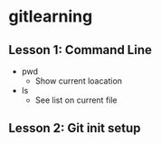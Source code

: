# gitlearning
## Lesson 1: Command Line
* pwd
    * Show current loacation
* ls
    * See list on current file
## Lesson 2: Git init setup
